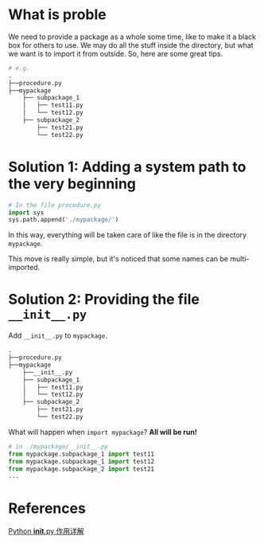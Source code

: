 # What is proble
We need to provide a package as a whole some time, like to make it a black box for others to use. We may do all the stuff inside the directory, but what we want is to import it from outside. 
So, here are some great tips.

```python
# e.g.
.
├──procedure.py
├──mypackage
    ├── subpackage_1
    │   ├── test11.py
    │   └── test12.py
    ├── subpackage_2
        ├── test21.py
        └── test22.py

```

# Solution 1: Adding a system path to the very beginning
```python
# In the file procedure.py
import sys
sys.path.append('./mypackage/')
```
In this way, everything will be taken care of like the file is in the directory `mypackage`.

This move is really simple, but it's noticed that some names can be multi-imported.

# Solution 2: Providing the file `__init__.py`
Add `__init__.py` to `mypackage`.

```python
.
├──procedure.py
├──mypackage
    ├──__init__.py
    ├── subpackage_1
    │   ├── test11.py
    │   └── test12.py
    ├── subpackage_2
        ├── test21.py
        └── test22.py

```
What will happen when `import mypackage`? **All will be run!**
```python
# in ./mypackage/__init__.py
from mypackage.subpackage_1 import test11
from mypackage.subpackage_1 import test12
from mypackage.subpackage_2 import test21
...
```

# References
[Python __init__.py 作用详解](https://www.jianshu.com/p/73f7fbf75183)